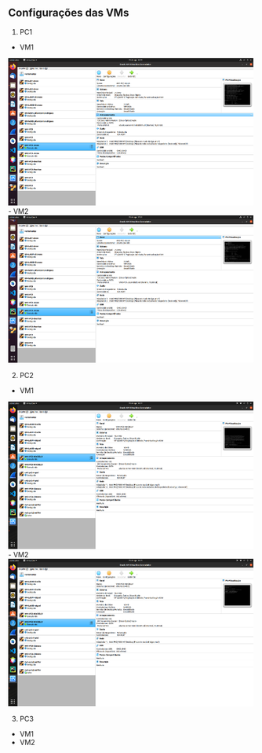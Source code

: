 ## Configurações das VMs

1. PC1
- VM1
<img src='https://github.com/Maahrcy/Grupo5-923-Redes/blob/main/img/cfg-vm1-pc1.png' width='500' height='300'>
- VM2
<img src='https://github.com/Maahrcy/Grupo5-923-Redes/blob/main/img/cfg-vm2-pc1.png' width='500' height='300'>


2. PC2
- VM1 
<img src='https://github.com/Maahrcy/Grupo5-923-Redes/blob/main/img/cfg-vm1-pc2.png' width='500' height='300'>
- VM2
<img src='https://github.com/Maahrcy/Grupo5-923-Redes/blob/main/img/cfg-vm2-pc2.png' width='500' height='300'>

3. PC3
- VM1
- VM2
